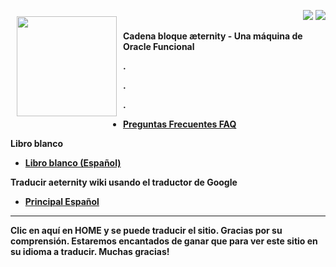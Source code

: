<a href="http://www.aeternity.com/"><img width="160px"
src="https://github.com/aeternity/wiki/blob/master/images/Aeternity-logo.png"
align="left" hspace="10" vspace="10"></a>

<p align = right><a target="_blank" href="https://twitter.com/intent/tweet?original_referer=https%3A%2F%2Fabout.twitter.com%2Fresources%2Fbuttons&text=Aeternity:%20scalable%20smart%20contracts%20interfacing%20with%20real%20world%20data&tw_p=tweetbutton&url=http%3A%2F%2Fwww.aeternity.com%2F&via=aetrnty"><img src="https://github.com/aeternity/wiki/blob/master/images/icons/tweet-icon.png"></a>
<a target="_blank" href="https://twitter.com/aetrnty"> <img src="https://github.com/aeternity/wiki/blob/master/images/icons/follow-icon.jpg"></a>
</p>
<b>Cadena bloque æternity - Una máquina de Oracle Funcional<p>

.

.

.


* [Preguntas Frecuentes FAQ]([Español]-Preguntas-Frecuentes---FAQ.md)


**Libro blanco**
* [Libro blanco (Español)](Whitepaper_Español)

**Traducir aeternity wiki usando el traductor de Google**
* [Principal Español](https://translate.google.com/translate?sl=en&tl=es&u=https://github.com/aeternity/wiki/wiki/)

***

Clic en aquí en HOME y se puede traducir el sitio. Gracias por su
comprensión. Estaremos encantados de ganar que para ver este sitio en su
idioma a traducir. Muchas gracias!

